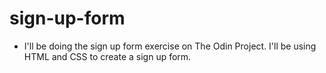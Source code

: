 # sign-up-form

- I'll be doing the sign up form exercise on The Odin Project. I'll be using HTML and CSS to create a sign up form.
